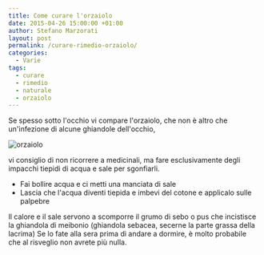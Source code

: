```yaml
---
title: Come curare l'orzaiolo
date: 2015-04-26 15:00:00 +01:00
author: Stefano Marzorati
layout: post
permalink: /curare-rimedio-orzaiolo/
categories:
  - Varie
tags:
  - curare
  - rimedio
  - naturale
  - orzaiolo
---
```

Se spesso sotto l'occhio vi compare l'orzaiolo, che non è altro che un'infezione di alcune ghiandole dell'occhio,   

![orzaiolo](http://static.tantasalute.it/tantasalute/fotogallery/979X0/1221/alterazione-della-palpebra.jpg)   

vi consiglio di non ricorrere a medicinali, ma fare esclusivamente degli impacchi tiepidi di acqua e sale per sgonfiarli.

  - Fai bollire acqua e ci metti una manciata di sale
  - Lascia che l'acqua diventi tiepida e imbevi del cotone e applicalo sulle palpebre

Il calore e il sale servono a scomporre il grumo di sebo o pus che incistisce la ghiandola di meibonio (ghiandola sebacea, secerne la parte grassa della lacrima)
Se lo fate alla sera prima di andare a dormire, è molto probabile che al risveglio non avrete più nulla.
 
